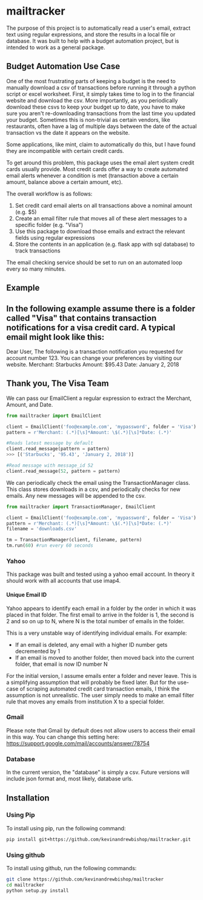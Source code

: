 # mailtracker


The purpose of this project is to automatically read a user's email, extract
text using regular expressions, and store the results in a local file
or database. It was built to help with a budget automation
project, but is intended to work as a general package.  

## Budget Automation Use Case

One of the most frustrating parts of keeping a budget is the need to manually
download a csv of transactions before running it through a python script or
excel worksheet. First, it simply takes time to log in to the financial website
and download the csv.
More importantly, as you periodically download these csvs to keep your budget
up to date, you have to make sure you aren't re-downloading transactions from
the last time you updated your budget. Sometimes this is non-trivial as certain
vendors, like restaurants, often have a lag of multiple days between the date
of the actual transaction vs the date it appears on the website.  

Some applications, like mint, claim to automatically do this, but I have found
they are incompatible with certain credit cards.  

To get around this problem, this package uses the email alert system credit
cards usually provide. Most credit cards offer a way to create automated email
alerts whenever a condition is met (transaction above a certain amount, balance
above a certain amount, etc).   

The overall workflow is as follows:  
1. Set credit card email alerts on all transactions above a nominal amount
(e.g. $5)
2. Create an email filter rule that moves all of these alert messages to a
specific folder (e.g. "Visa")
3. Use this package to download those emails and extract the relevant fields
using regular expressions
4. Store the contents in an application (e.g. flask app with sql database) to
track transactions  

The email checking service should be set to run on an automated loop every
so many minutes.

## Example
In the following example assume there is a folder called "Visa" that contains
transaction notifications for a visa credit card. A typical email might look
like this:
----
Dear User,
The following is a transaction notification you requested for account number
123. You can change your preferences by visiting our website.
Merchant: Starbucks
Amount: $95.43
Date: January 2, 2018

Thank you,
The Visa Team
----

We can pass our EmailClient a regular expression to extract
the Merchant, Amount, and Date.

```python
from mailtracker import EmailClient

client = EmailClient('foo@example.com', 'mypassword', folder = 'Visa')
pattern = r'Merchant: (.*)[\s]*Amount: \$(.*)[\s]*Date: (.*)'

#Reads latest message by default
client.read_message(pattern = pattern)
>>> [('Starbucks', '95.43', 'January 2, 2018')]

#Read message with message_id 52
client.read_message(52, pattern = pattern)
```

We can periodically check the email using the
TransactionManager class. This class stores downloads in a csv, and periodically
checks for new emails. Any new messages will be appended to the csv.  

```python
from mailtracker import TransactionManager, EmailClient

client = EmailClient('foo@example.com', 'mypassword', folder = 'Visa')
pattern = r'Merchant: (.*)[\s]*Amount: \$(.*)[\s]*Date: (.*)'
filename = 'downloads.csv'

tm = TransactionManager(client, filename, pattern)
tm.run(60) #run every 60 seconds
```



### Yahoo

This package was built and tested using a yahoo email account. In theory it
should work with all accounts that use imap4.  

#### Unique Email ID
Yahoo appears to identify each email in a folder by the order in which it was
placed in that folder. The first email to arrive in the folder is 1, the second
is 2 and so on up to N, where N is the total number of emails in the folder.  

This is a very unstable way of identifying individual emails. For example:  
* If an email is deleted, any email with a higher ID number gets decremented
by 1
* If an email is moved to another folder, then moved back into the current
folder, that email is now ID number N  

For the initial version, I assume emails enter a folder and never leave. This is
a simplifying assumption that will probably be fixed later. But for the use-case
of scraping automated credit card transaction emails, I think the assumption is
not unrealistic. The user simply needs to make an email filter rule that moves
any emails from institution X to a special folder.

### Gmail

Please note that Gmail by default does not allow users to access
their email in this way. You can change this setting here:  
https://support.google.com/mail/accounts/answer/78754

### Database

In the current version, the "database" is simply a csv. Future versions will
include json format and, most likely, database urls.


## Installation

### Using Pip

To install using pip, run the following command:
```bash
pip install git+https://github.com/kevinandrewbishop/mailtracker.git
```

### Using github

To install using github, run the following commands:
```bash
git clone https://github.com/kevinandrewbishop/mailtracker
cd mailtracker
python setup.py install
```

